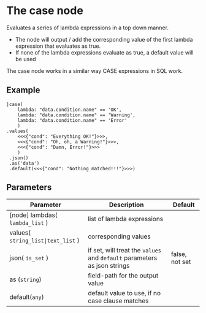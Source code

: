 The case node
=====================

Evaluates a series of lambda expressions in a top down manner.

* The node will output / add the corresponding value of the first lambda expression that evaluates as true.
* If none of the lambda expressions evaluate as true, a default value will be used


The case node works in a similar way CASE expressions in SQL work.

Example
-------

    |case(
        lambda: "data.condition.name" == 'OK',
        lambda: "data.condition.name" == 'Warning',
        lambda: "data.condition.name" == 'Error'
        )
    .values(
        <<<{"cond": "Everything OK!"}>>>,
        <<<{"cond": "Oh, oh, a Warning!"}>>>,
        <<<{"cond": "Damn, Error!"}>>>
        )
     .json()
     .as('data')
     .default(<<<{"cond": "Nothing matched!!!"}>>>)
 


Parameters
----------

Parameter     | Description | Default 
--------------|-------------|---------
[node] lambdas( `lambda_list` )|  list of lambda expressions |
values( `string_list\|text_list` )| corresponding values |
json( `is_set` ) | if set, will treat the `values` and `default` parameters as json strings| false, not set
as (`string`) | field-path for the output value|
default(`any`) | default value to use, if no case clause matches| 
 